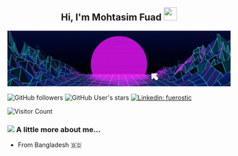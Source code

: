 <h2 align="center">Hi, I'm Mohtasim Fuad  <img src="https://user-images.githubusercontent.com/39955420/147578264-bae0526c-028a-49d2-8af8-d08bb4edbd2a.gif" height="30" width="30"></h2>

![](banner.gif)

![GitHub followers](https://img.shields.io/github/followers/fuerostic?style=social)
![GitHub User's stars](https://img.shields.io/github/stars/fuerostic?style=social)
[![Linkedin: fuerostic](https://img.shields.io/badge/-fuerostic-blue?style=flat-square&logo=Linkedin&logoColor=white&link=https://www.linkedin.com/in/mohtasim-fuad-132473148/)](https://www.linkedin.com/in/mohtasim-fuad-132473148/)

![Visitor Count](https://profile-counter.glitch.me/{fuerostic}/count.svg)
<!--
**fuerostic/fuerostic** is a ✨ _special_ ✨ repository because its `README.md` (this file) appears on your GitHub profile.

Here are some ideas to get you started:

- 🔭 I’m currently working on ...
- 🌱 I’m currently learning ...
- 👯 I’m looking to collaborate on ...
- 🤔 I’m looking for help with ...
- 💬 Ask me about ...
- 📫 How to reach me: ...
- 😄 Pronouns: ...
- ⚡ Fun fact: ...
-->

### <img src="https://media.giphy.com/media/VgCDAzcKvsR6OM0uWg/giphy.gif" width="50"> A little more about me...  
- From Bangladesh :bangladesh:
